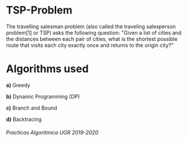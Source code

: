 # TSP-Problem 
The travelling salesman problem (also called the traveling salesperson problem[1] or TSP) asks the following question: "Given a list of cities and 
the distances  between each pair of cities, what is the shortest possible route that visits each city exactly once and returns to the origin city?" 

# Algorithms used
  **a)** Greedy
  
  **b)** Dynamic Programming (DP)
  
  **c)** Branch and Bound
  
  **d)** Backtracing


<h6>Practicas Algoritmica UGR 2019-2020<h6>
